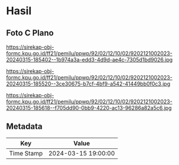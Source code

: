 # Hasil

## Foto C Plano

https://sirekap-obj-formc.kpu.go.id/ff21/pemilu/ppwp/92/02/12/10/02/9202121002023-20240315-185402--1b974a3a-edd3-4d9d-ae4c-7305d1bd9026.jpg

https://sirekap-obj-formc.kpu.go.id/ff21/pemilu/ppwp/92/02/12/10/02/9202121002023-20240315-185520--3ce30675-b7cf-4bf9-a542-41449bb0f0c3.jpg

https://sirekap-obj-formc.kpu.go.id/ff21/pemilu/ppwp/92/02/12/10/02/9202121002023-20240315-185618--f705dd90-0bb9-4220-ac13-96286a82a5c6.jpg


## Metadata

| Key        | Value               |
| ---------- | ------------------- |
| Time Stamp | 2024-03-15 19:00:00 |



